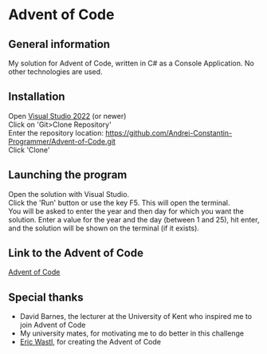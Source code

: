 # Advent of Code

## General information
My solution for Advent of Code, written in C# as a Console Application. No other technologies are used.

## Installation
Open [Visual Studio 2022](https://visualstudio.microsoft.com/downloads/) (or newer)  
Click on 'Git>Clone Repository'  
Enter the repository location: https://github.com/Andrei-Constantin-Programmer/Advent-of-Code.git  
Click 'Clone'  

## Launching the program
Open the solution with Visual Studio.  
Click the 'Run' button or use the key F5. This will open the terminal.  
You will be asked to enter the year and then day for which you want the solution. Enter a value for the year and the day (between 1 and 25), hit enter, and the solution will be shown on the terminal (if it exists).  

## Link to the Advent of Code
[Advent of Code](https://www.google.com "Advent of Code")

## Special thanks
- David Barnes, the lecturer at the University of Kent who inspired me to join Advent of Code  
- My university mates, for motivating me to do better in this challenge  
- [Eric Wastl](http://was.tl/), for creating the Advent of Code
